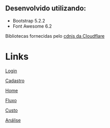 ## Desenvolvido utilizando:
- Bootstrap 5.2.2
- Font Awesome 6.2

Bibliotecas fornecidas pelo [cdnjs da Cloudflare](https://cdnjs.com/)

# Links

[Login](https://luisrguerra.github.io/planilhas-prototipos/login/)

[Cadastro](https://luisrguerra.github.io/planilhas-prototipos/cadastro/)

[Home](https://luisrguerra.github.io/planilhas-prototipos/home/)

[Fluxo](https://luisrguerra.github.io/planilhas-prototipos/fluxo/)

[Custo](https://luisrguerra.github.io/planilhas-prototipos/custo/)

[Análise](https://luisrguerra.github.io/planilhas-prototipos/analise/)
